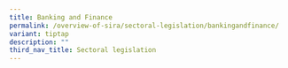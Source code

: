 ```yaml
---
title: Banking and Finance
permalink: /overview-of-sira/sectoral-legislation/bankingandfinance/
variant: tiptap
description: ""
third_nav_title: Sectoral legislation
---
```

